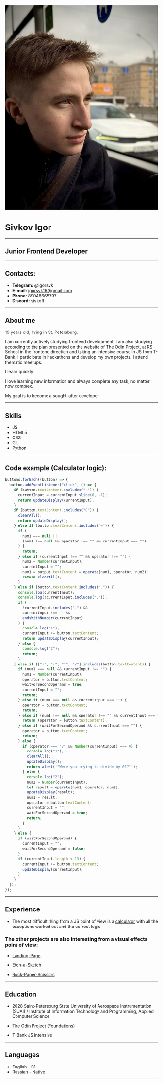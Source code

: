 ![photo](IMG_5117.jpg)

# Sivkov Igor

---

## Junior Frontend Developer

---

## Contacts:

- **Telegram:** @igorsvk
- **E-mail:** igorsvk16@gmail.com
- **Phone:** 89048665797
- **Discord:** sivkoff

---

## About me

19 years old, living in St. Petersburg.

I am currently actively studying frontend development.
I am also studying according to the plan presented on the website of The Odin Project, at RS School in the frontend direction and taking an intensive course in JS from T-Bank.
I participate in hackathons and develop my own projects.
I attend thematic meetups.

I learn quickly

I love learning new information and always complete any task, no matter how complex.

My goal is to become a sought-after developer

---

## Skills

- JS
- HTML5
- CSS
- Git
- Python

---

## Code example (Calculator logic):

```javascript
buttons.forEach((button) => {
  button.addEventListener("click", () => {
    if (button.textContent.includes("⇦")) {
      currentInput = currentInput.slice(0, -1);
      return updateDisplay(currentInput);
    }
    if (button.textContent.includes("C")) {
      clearAll();
      return updateDisplay();
    } else if (button.textContent.includes("=")) {
      if (
        num1 === null ||
        (num1 !== null && operator !== "" && currentInput === "")
      ) {
        return;
      } else if (currentInput !== "" && operator !== "") {
        num2 = Number(currentInput);
        currentInput = "";
        num1 = output.textContent = operate(num1, operator, num2);
        return clearAll();
      }
    } else if (button.textContent.includes(".")) {
      console.log(currentInput);
      console.log(!currentInput.includes("."));
      if (
        !currentInput.includes(".") &&
        currentInput !== "" &&
        endsWithNumber(currentInput)
      ) {
        console.log("1");
        currentInput += button.textContent;
        return updateDisplay(currentInput);
      } else {
        console.log("2");
        return;
      }
    } else if (["+", "-", "*", "/"].includes(button.textContent)) {
      if (num1 === null && currentInput !== "") {
        num1 = Number(currentInput);
        operator = button.textContent;
        waitForSecondOperand = true;
        currentInput = "";
        return;
      } else if (num1 === null && currentInput === "") {
        operator = button.textContent;
        return;
      } else if (num1 !== null && operator !== "" && currentInput === "") {
        return (operator = button.textContent);
      } else if (waitForSecondOperand && currentInput === "") {
        operator = button.textContent;
        return;
      } else {
        if (operator === "/" && Number(currentInput) === 0) {
          console.log("1");
          clearAll();
          updateDisplay();
          return alert('"Were you trying to divide by 0???');
        } else {
          console.log("2");
          num2 = Number(currentInput);
          let result = operate(num1, operator, num2);
          updateDisplay(result);
          num1 = result;
          operator = button.textContent;
          currentInput = "";
          waitForSecondOperand = true;
          return;
        }
      }
    } else {
      if (waitForSecondOperand) {
        currentInput = "";
        waitForSecondOperand = false;
      }
      if (currentInput.length < 13) {
        currentInput += button.textContent;
        updateDisplay(currentInput);
      }
    }
  });
});
```

---

## Experience

- The most difficult thing from a JS point of view is a [calculator](https://igorsvk16.github.io/Calculator) with all the exceptions worked out and the correct logic

### The other projects are also interesting from a visual effects point of view:

- [Landing-Page](https://igorsvk16.github.io/TOP-Project-Landing-Page/)

* [Etch-a-Sketch](https://igorsvk16.github.io/Project-Etch-a-Sketch-TOP/)

- [Rock-Paper-Scissors](https://igorsvk16.github.io/Project-Rock-Paper-Scissors/)

---

## Education

- 2028 Saint-Petersburg State University of Aerospace Instrumentation (SUAI) / Institute of Information Technology and Programming, Applied Computer Science

- The Odin Project (Foundations)

- T-Bank JS intensive

---

## Languages

- English - B1
- Russian - Native

---

